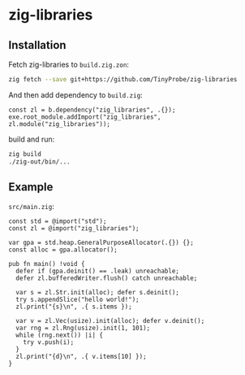 # zig-libraries

## Installation

Fetch zig-libraries to `build.zig.zon`:

```bash
zig fetch --save git+https://github.com/TinyProbe/zig-libraries
```

And then add dependency to `build.zig`:

```zig
const zl = b.dependency("zig_libraries", .{});
exe.root_module.addImport("zig_libraries", zl.module("zig_libraries"));
```

build and run:

```bash
zig build
./zig-out/bin/...
```

## Example

`src/main.zig`:

```zig
const std = @import("std");
const zl = @import("zig_libraries");

var gpa = std.heap.GeneralPurposeAllocator(.{}) {};
const alloc = gpa.allocator();

pub fn main() !void {
  defer if (gpa.deinit() == .leak) unreachable;
  defer zl.bufferedWriter.flush() catch unreachable;

  var s = zl.Str.init(alloc); defer s.deinit();
  try s.appendSlice("hello world!");
  zl.print("{s}\n", .{ s.items });

  var v = zl.Vec(usize).init(alloc); defer v.deinit();
  var rng = zl.Rng(usize).init(1, 101);
  while (rng.next()) |i| {
    try v.push(i);
  }
  zl.print("{d}\n", .{ v.items[10] });
}
```
